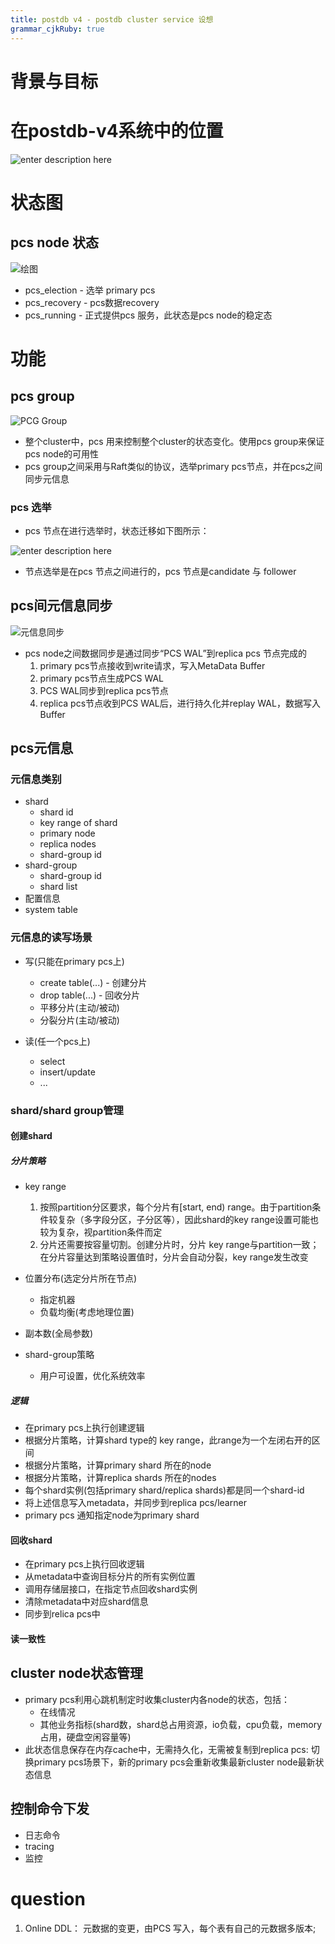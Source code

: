 ```yaml
---
title: postdb v4 - postdb cluster service 设想
grammar_cjkRuby: true
---
```

# 背景与目标


# 在postdb-v4系统中的位置

![enter description here](./images/Screenshot_from_2022-12-15_09-48-31.png)



# 状态图

## pcs node 状态

![绘图](./attachments/1670310960410.drawio.svg)

- pcs_election - 选举 primary pcs
- pcs_recovery - pcs数据recovery
- pcs_running - 正式提供pcs 服务，此状态是pcs node的稳定态

# 功能
## pcs group

![PCG Group](./attachments/1671089515758.drawio.svg)
- 整个cluster中，pcs 用来控制整个cluster的状态变化。使用pcs group来保证pcs node的可用性
- pcs group之间采用与Raft类似的协议，选举primary pcs节点，并在pcs之间同步元信息


### pcs 选举

- pcs 节点在进行选举时，状态迁移如下图所示：

![enter description here](./images/Screenshot_from_2022-12-07_09-43-40.png)
- 节点选举是在pcs 节点之间进行的，pcs 节点是candidate 与 follower


## pcs间元信息同步

![元信息同步](./attachments/1671107410817.drawio.svg)
- pcs node之间数据同步是通过同步“PCS WAL”到replica pcs 节点完成的
	1. primary pcs节点接收到write请求，写入MetaData Buffer
	2. primary pcs节点生成PCS WAL
	3. PCS WAL同步到replica pcs节点
	4. replica pcs节点收到PCS WAL后，进行持久化并replay WAL，数据写入Buffer	

## pcs元信息
### 元信息类别
- shard
	- shard id
	- key range of shard
	- primary node
	- replica nodes
	- shard-group id
- shard-group
	- shard-group id
	- shard list
- 配置信息
- system table


### 元信息的读写场景
- 写(只能在primary pcs上)
	- create table(...) - 创建分片
	- drop table(...) - 回收分片
	- 平移分片(主动/被动)
	- 分裂分片(主动/被动)

- 读(任一个pcs上)
	- select
	- insert/update
	- ...

### shard/shard group管理

#### 创建shard
##### 分片策略
- key range
	1. 按照partition分区要求，每个分片有[start, end) range。由于partition条件较复杂（多字段分区，子分区等），因此shard的key range设置可能也较为复杂，视partition条件而定
	2. 分片还需要按容量切割。创建分片时，分片 key range与partition一致；在分片容量达到策略设置值时，分片会自动分裂，key range发生改变
	
- 位置分布(选定分片所在节点)
	- 指定机器
	- 负载均衡(考虑地理位置)
	
- 副本数(全局参数)

- shard-group策略
	- 用户可设置，优化系统效率

##### 逻辑
- 在primary pcs上执行创建逻辑
- 根据分片策略，计算shard type的 key range，此range为一个左闭右开的区间
- 根据分片策略，计算primary shard 所在的node 
- 根据分片策略，计算replica shards 所在的nodes
- 每个shard实例(包括primary shard/replica shards)都是同一个shard-id
- 将上述信息写入metadata，并同步到replica pcs/learner
- primary pcs 通知指定node为primary shard

#### 回收shard
- 在primary pcs上执行回收逻辑
- 从metadata中查询目标分片的所有实例位置
- 调用存储层接口，在指定节点回收shard实例
- 清除metadata中对应shard信息
- 同步到relica pcs中

#### 读一致性


## cluster node状态管理

- primary pcs利用心跳机制定时收集cluster内各node的状态，包括：
	- 在线情况
	- 其他业务指标(shard数，shard总占用资源，io负载，cpu负载，memory占用，硬盘空闲容量等)
- 此状态信息保存在内存cache中，无需持久化，无需被复制到replica pcs: 切换primary pcs场景下，新的primary pcs会重新收集最新cluster node最新状态信息


## 控制命令下发
- 日志命令
- tracing
- 监控

# question
1. Online DDL：
元数据的变更，由PCS 写入，每个表有自己的元数据多版本;
